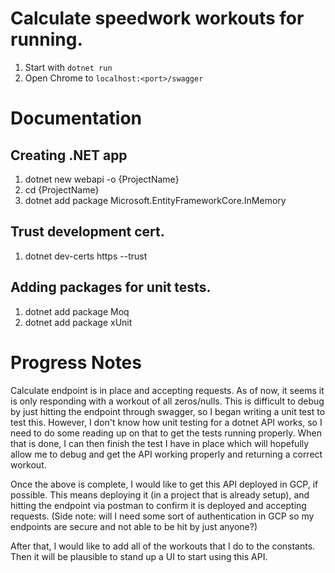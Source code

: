 # Calculate speedwork workouts for running.

1. Start with `dotnet run`
2. Open Chrome to `localhost:<port>/swagger`

# Documentation

## Creating .NET app
1. dotnet new webapi -o {ProjectName}
2. cd {ProjectName}
3. dotnet add package Microsoft.EntityFrameworkCore.InMemory
## Trust development cert.
1. dotnet dev-certs https --trust

## Adding packages for unit tests.
1. dotnet add package Moq
2. dotnet add package xUnit

# Progress Notes
Calculate endpoint is in place and accepting requests. As of now, it seems it is only responding with a workout of all zeros/nulls. This is difficult to debug by just hitting the endpoint through swagger, so I began writing a unit test to test this. However, I don't know how unit testing for a dotnet API works, so I need to do some reading up on that to get the tests running properly. When that is done, I can then finish the test I have in place which will hopefully allow me to debug and get the API working properly and returning a correct workout.

Once the above is complete, I would like to get this API deployed in GCP, if possible. This means deploying it (in a project that is already setup), and hitting the endpoint via postman to confirm it is deployed and accepting requests. (Side note: will I need some sort of authentication in GCP so my endpoints are secure and not able to be hit by just anyone?)

After that, I would like to add all of the workouts that I do to the constants. Then it will be plausible to stand up a UI to start using this API.